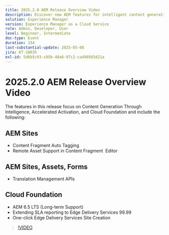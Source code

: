 ```yaml
---
title: 2025.2.0 AEM Release Overview Video
description: Discover new AEM features for intelligent content generation, faster activation, and robust cloud support—including auto tagging, remote asset editing, and 99.99% SLA.
solution: Experience Manager
version: Experience Manager as a Cloud Service
role: Admin, Developer, User
level: Beginner, Intermediate
doc-type: Event
duration: 334
last-substantial-update: 2025-05-08
jira: KT-18035
exl-id: 5d6b5c93-c85b-48a6-97c2-ca490565d21a
---
```

# 2025.2.0 AEM Release Overview Video

The features in this release focus on Content Generation Through Intelligence, Accelerated Activation, and Cloud Foundation and include the following:

## AEM Sites

 * Content Fragment Auto Tagging
 * Remote Asset Support in Content Fragment  Editor

## AEM Sites, Assets, Forms

 * Translation Management APIs

## Cloud Foundation

 * AEM 6.5 LTS (Long-term Support)
 * Extending SLA reporting to Edge Delivery Services 99.99
 * One-click Edge Delivery Services Site Creation

>[!VIDEO](https://video.tv.adobe.com/v/3458080/?learn=on&enablevpops)

<!-- 
Have questions about the release?  Discuss the release in [Experience League Communities](https://adobe.ly/4l2AibQ)
-->
